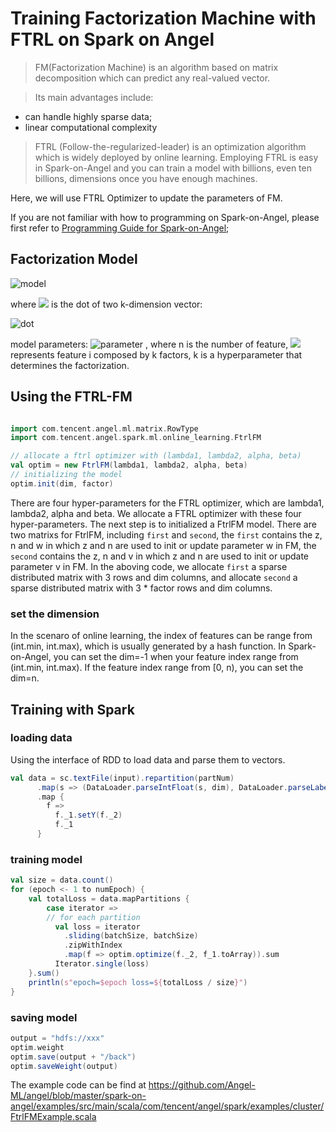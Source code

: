 # Training Factorization Machine with FTRL on Spark on Angel

> FM(Factorization Machine) is an algorithm based on matrix decomposition which can predict any real-valued vector.

> Its main advantages include: 

- can handle highly sparse data; 
- linear computational complexity

> FTRL (Follow-the-regularized-leader) is an optimization algorithm which is widely deployed by online learning. Employing FTRL is easy in Spark-on-Angel and you can train a model with billions, even ten billions, dimensions once you have enough machines.

Here, we will use FTRL Optimizer to update the parameters of FM.

If you are not familiar with how to programming on Spark-on-Angel, please first refer to [Programming Guide for Spark-on-Angel](https://github.com/Angel-ML/angel/blob/master/docs/programmers_guide/spark_on_angel_programing_guide_en.md);

## Factorization Model

![model](http://latex.codecogs.com/png.latex?\dpi{150}\hat{y}(x)=b+\sum_{i=1}^n{w_ix_i}+\sum_{i=1}^{n-1}\sum_{j=i+1}^n<v_i,v_j>x_ix_j)

where ![](http://latex.codecogs.com/png.latex?\dpi{100}\inline%20<v_i,v_j>) is the dot of two k-dimension vector:

![dot](http://latex.codecogs.com/png.latex?\dpi{150}\inline%20<v_i,v_j>=\sum_{i=1}^kv_{i,f}\cdot%20v_{j,f})

model parameters:
![parameter](http://latex.codecogs.com/png.latex?\dpi{100}\inlinew_0\in%20w\in%20R^n,V\in%20R^{n\times%20k})
, where n is the number of feature, ![](http://latex.codecogs.com/png.latex?\dpi{100}\inline%20v_i) represents feature i composed by k factors, k is a hyperparameter that determines the factorization.


## Using the FTRL-FM

```scala

import com.tencent.angel.ml.matrix.RowType
import com.tencent.angel.spark.ml.online_learning.FtrlFM

// allocate a ftrl optimizer with (lambda1, lambda2, alpha, beta)
val optim = new FtrlFM(lambda1, lambda2, alpha, beta)
// initializing the model
optim.init(dim, factor)
```

There are four hyper-parameters for the FTRL optimizer, which are lambda1, lambda2, alpha and beta. We allocate a FTRL optimizer with these four hyper-parameters. The next step is to initialized a FtrlFM model. There are two matrixs for FtrlFM, including `first` and `second`, the `first` contains the z, n and w in which z and n are used to init or update parameter w in FM, the `second` contains the z, n and v in which z and n are used to init or update parameter v in FM. In the aboving code, we allocate `first` a sparse distributed matrix with 3 rows and dim columns, and allocate `second` a sparse distributed matrix with 3 * factor rows and dim columns.

### set the dimension
In the scenaro of online learning, the index of features can be range from (int.min, int.max), which is usually generated by a hash function. In Spark-on-Angel, you can set the dim=-1 when your feature index range from (int.min, int.max). If the feature index range from [0, n), you can set the dim=n.


## Training with Spark

### loading data
Using the interface of RDD to load data and parse them to vectors.
```scala
val data = sc.textFile(input).repartition(partNum)
      .map(s => (DataLoader.parseIntFloat(s, dim), DataLoader.parseLabel(s, false)))
      .map {
        f =>
          f._1.setY(f._2)
          f._1
      }
```
### training model
```scala
val size = data.count()
for (epoch <- 1 to numEpoch) {
    val totalLoss = data.mapPartitions {
        case iterator =>
        // for each partition
          val loss = iterator
            .sliding(batchSize, batchSize)
            .zipWithIndex
            .map(f => optim.optimize(f._2, f_1.toArray)).sum
          Iterator.single(loss)
    }.sum()
    println(s"epoch=$epoch loss=${totalLoss / size}")
}
```


### saving model
```scala
output = "hdfs://xxx"
optim.weight
optim.save(output + "/back")
optim.saveWeight(output)
```

The example code can be find at https://github.com/Angel-ML/angel/blob/master/spark-on-angel/examples/src/main/scala/com/tencent/angel/spark/examples/cluster/FtrlFMExample.scala

